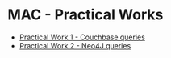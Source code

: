 # MAC - Practical Works

- [Practical Work 1 - Couchbase queries](pw01)
- [Practical Work 2 - Neo4J queries](pw02)
